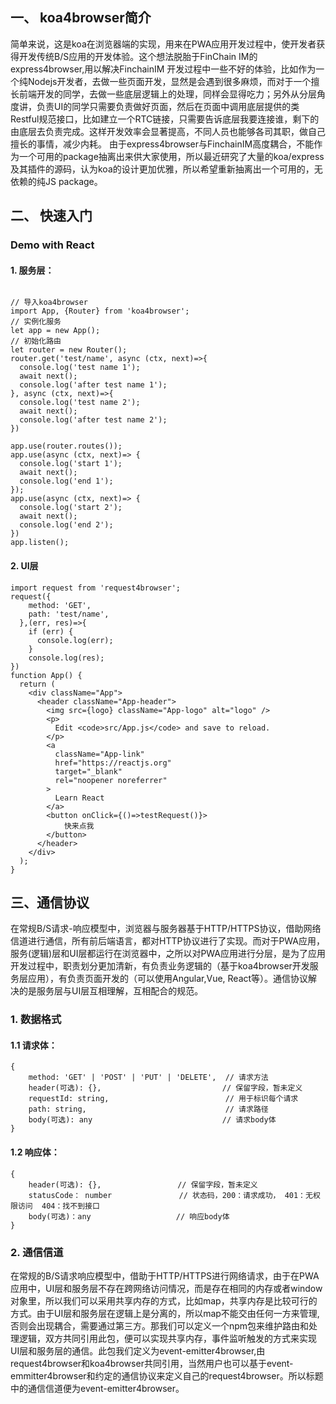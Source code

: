## 一、 koa4browser简介
简单来说，这是koa在浏览器端的实现，用来在PWA应用开发过程中，使开发者获得开发传统B/S应用的开发体验。这个想法脱胎于FinChain IM的express4browser,用以解决FinchainIM 开发过程中一些不好的体验，比如作为一个纯Nodejs开发者，去做一些页面开发，显然是会遇到很多麻烦，而对于一个擅长前端开发的同学，去做一些底层逻辑上的处理，同样会显得吃力；另外从分层角度讲，负责UI的同学只需要负责做好页面，然后在页面中调用底层提供的类Restful规范接口，比如建立一个RTC链接，只需要告诉底层我要连接谁，剩下的由底层去负责完成。这样开发效率会显著提高，不同人员也能够各司其职，做自己擅长的事情，减少内耗。
由于express4browser与FinchainIM高度耦合，不能作为一个可用的package抽离出来供大家使用，所以最近研究了大量的koa/express及其插件的源码，认为koa的设计更加优雅，所以希望重新抽离出一个可用的，无依赖的纯JS package。

## 二、 快速入门
### Demo with React
#### 1. 服务层：
```

// 导入koa4browser
import App, {Router} from 'koa4browser';
// 实例化服务
let app = new App();
// 初始化路由
let router = new Router();
router.get('test/name', async (ctx, next)=>{
  console.log('test name 1');
  await next();
  console.log('after test name 1');
}, async (ctx, next)=>{
  console.log('test name 2');
  await next();
  console.log('after test name 2');
})

app.use(router.routes());
app.use(async (ctx, next)=> {
  console.log('start 1');
  await next();
  console.log('end 1');
});
app.use(async (ctx, next)=> {
  console.log('start 2');
  await next();
  console.log('end 2');
})
app.listen();
```
#### 2. UI层
```
import request from 'request4browser';
request({
    method: 'GET',
    path: 'test/name',
  },(err, res)=>{
    if (err) {
      console.log(err);
    }
    console.log(res);
})
function App() {
  return (
    <div className="App">
      <header className="App-header">
        <img src={logo} className="App-logo" alt="logo" />
        <p>
          Edit <code>src/App.js</code> and save to reload.
        </p>
        <a
          className="App-link"
          href="https://reactjs.org"
          target="_blank"
          rel="noopener noreferrer"
        >
          Learn React
        </a>
        <button onClick={()=>testRequest()}>
            快来点我
        </button>
      </header>
    </div>
  );
}
```

## 三、通信协议
在常规B/S请求-响应模型中，浏览器与服务器基于HTTP/HTTPS协议，借助网络信道进行通信，所有前后端语言，都对HTTP协议进行了实现。而对于PWA应用，服务(逻辑)层和UI层都运行在浏览器中，之所以对PWA应用进行分层，是为了应用开发过程中，职责划分更加清新，有负责业务逻辑的（基于koa4browser开发服务层应用），有负责页面开发的（可以使用Angular,Vue, React等）。通信协议解决的是服务层与UI层互相理解，互相配合的规范。
### 1. 数据格式
#### 1.1 请求体：
```
{
    method: 'GET' | 'POST' | 'PUT' | 'DELETE',  // 请求方法
    header(可选): {},                           // 保留字段，暂未定义
    requestId: string,                          // 用于标识每个请求
    path: string,                               // 请求路径 
    body(可选): any                             // 请求body体
}
```

#### 1.2 响应体：
```
{
    header(可选): {},                 // 保留字段，暂未定义
    statusCode： number               // 状态码，200：请求成功， 401：无权限访问  404：找不到接口
    body(可选)：any                   // 响应body体
}
```
### 2. 通信信道
在常规的B/S请求响应模型中，借助于HTTP/HTTPS进行网络请求，由于在PWA应用中，UI层和服务层不存在跨网络访问情况，而是存在相同的内存或者window对象里，所以我们可以采用共享内存的方式，比如map，共享内存是比较可行的方式。由于UI层和服务层在逻辑上是分离的，所以map不能交由任何一方来管理,否则会出现耦合，需要通过第三方。那我们可以定义一个npm包来维护路由和处理逻辑，双方共同引用此包，便可以实现共享内存，事件监听触发的方式来实现UI层和服务层的通信。此包我们定义为event-emitter4browser,由request4browser和koa4browser共同引用，当然用户也可以基于event-emmitter4browser和约定的通信协议来定义自己的request4browser。所以标题中的通信信道便为event-emitter4browser。

